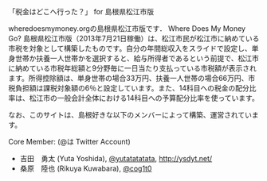 「税金はどこへ行った？」 for 島根県松江市版

wheredoesmymoney.orgの島根県松江市版です．
Where Does My Money Go? 島根県松江市版（2013年7月21日稼働）は、松江市民が松江市に納めている市税を対象として構築したものです。自分の年間総収入をスライドで設定し、単身世帯か扶養一人世帯かを選択すると、給与所得者であるという前提で、松江市に納めている市税年総額と9分野毎に一日当たり支払っている市税額が表示されます。所得控除額は、単身世帯の場合33万円、扶養一人世帯の場合66万円、市税負担額は課税対象額の6％と設定しています。また、14科目への税金の配分比率は、松江市の一般会計全体における14科目への予算配分比率を使っています。

なお、このサイトは、島根好きな以下のメンバーによって構築、運営されています。

Core Member: (@は Twitter Account)
- 吉田　勇太 (Yuta Yoshida), [@yutatatatata](https://twitter.com/yutatatatata), http://ysdyt.net/
- 桑原　陸也 (Rikuya Kuwabara), [@cog1t0](https://twitter.com/cog1t0)

